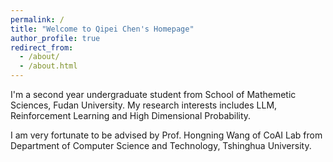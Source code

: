 ```yaml
---
permalink: /
title: "Welcome to Qipei Chen's Homepage"
author_profile: true
redirect_from: 
  - /about/
  - /about.html
---
```


I'm a second year undergraduate student from School of Mathemetic Sciences, Fudan University. My research interests includes LLM, Reinforcement Learning and High Dimensional Probability.

I am very fortunate to be advised by Prof. Hongning Wang of CoAI Lab from Department of Computer Science and Technology, Tshinghua University.



